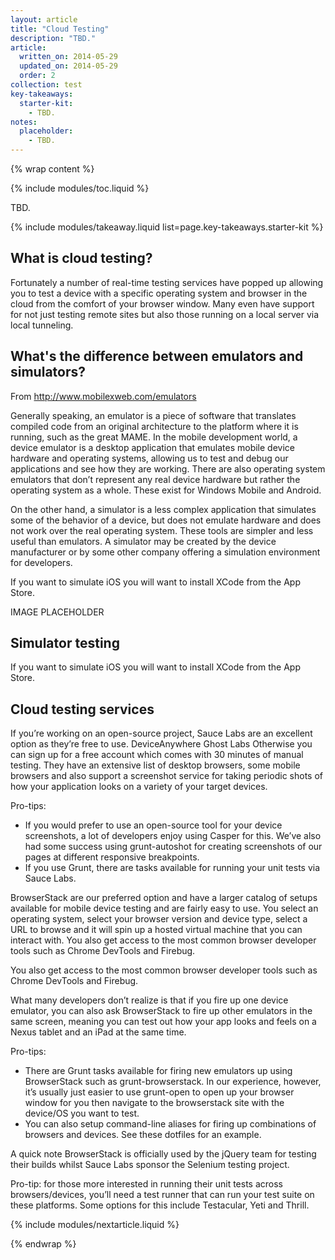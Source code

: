 ```yaml
---
layout: article
title: "Cloud Testing"
description: "TBD."
article:
  written_on: 2014-05-29
  updated_on: 2014-05-29
  order: 2
collection: test
key-takeaways:
  starter-kit:
    - TBD.
notes:
  placeholder:
    - TBD.
---
```

{% wrap content %}

{% include modules/toc.liquid %}

TBD.

{% include modules/takeaway.liquid list=page.key-takeaways.starter-kit %}

## What is cloud testing?

Fortunately a number of real-time testing services have popped up allowing you
to test a device with a specific operating system and browser in the cloud
from the comfort of your browser window.
Many even have support for not just testing remote sites
but also those running on a local server via local tunneling.

## What's the difference between emulators and simulators?

From http://www.mobilexweb.com/emulators

Generally speaking, an emulator is a piece of software that translates compiled code from an original architecture to the platform where it is running, such as the great MAME. In the mobile development world, a device emulator is a desktop application that emulates mobile device hardware and operating systems, allowing us to test and debug our applications and see how they are working. There are also operating system emulators that don’t represent any real device hardware but rather the operating system as a whole. These exist for Windows Mobile and Android.

On the other hand, a simulator is a less complex application that simulates some of the behavior of a device, but does not emulate hardware and does not work over the real operating system. These tools are simpler and less useful than emulators. A simulator may be created by the device manufacturer or by some other company offering a simulation environment for developers.

If you want to simulate iOS you will want to install XCode from the App Store.

IMAGE PLACEHOLDER

## Simulator testing

If you want to simulate iOS you will want to install XCode from the App Store.

## Cloud testing services

If you’re working on an open-source project,
Sauce Labs are an excellent option as they’re free to use.
DeviceAnywhere
Ghost Labs
Otherwise you can sign up for a free account which comes with 30 minutes of manual testing.
They have an extensive list of desktop browsers,
some mobile browsers and also support a screenshot service for taking periodic shots
of how your application looks on a variety of your target devices.

Pro-tips:
* If you would prefer to use an open-source tool for your device screenshots,
a lot of developers enjoy using Casper for this.
We’ve also had some success using grunt-autoshot for creating screenshots of our pages
at different responsive breakpoints.
* If you use Grunt,
there are tasks available for running your unit tests via Sauce Labs.

BrowserStack are our preferred option and have a larger catalog of setups available
for mobile device testing and are fairly easy to use.
You select an operating system, select your browser version and device type,
select a URL to browse and it will spin up a hosted virtual machine
that you can interact with.
You also get access to the most common browser developer tools
such as Chrome DevTools and Firebug.

You also get access to the most common browser developer tools
such as Chrome DevTools and Firebug.

What many developers don’t realize is that if you fire up one device emulator,
you can also ask BrowserStack to fire up other emulators in the same screen,
meaning you can test out how your app looks and feels
on a Nexus tablet and an iPad at the same time.

Pro-tips:

* There are Grunt tasks available for firing new emulators up using BrowserStack
such as grunt-browserstack.
In our experience, however, it’s usually just easier to use grunt-open
to open up your browser window for you then navigate to the browserstack site
with the device/OS you want to test.
* You can also setup command-line aliases
for firing up combinations of browsers and devices.
See these dotfiles for an example.

A quick note BrowserStack is officially used by the jQuery team for testing their builds whilst Sauce Labs sponsor the Selenium testing project.

Pro-tip: for those more interested in running their unit tests
across browsers/devices,
you’ll need a test runner that can run your test suite on these platforms.
Some options for this include Testacular, Yeti and Thrill.

{% include modules/nextarticle.liquid %}

{% endwrap %}

